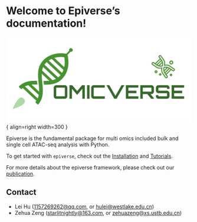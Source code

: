 # Welcome to Epiverse’s documentation!


<div class="result" markdown>

![Image title](img/logo.png){ align=right width=300 }

Epiverse is the fundamental package for multi omics included bulk and single cell ATAC-seq analysis with Python.

To get started with `epiverse`, check out the [Installation](Installation_guild) and [Tutorials](Tutorial).

For more details about the epiverse framework, please check out our [publication]().

</div>



<div class="Contact" markdown>

## Contact

- Lei Hu ([1157269262@qq.com](mailto:1157269262@qq.com), or [hulei@westlake.edu.cn](mailto:hulei@westlake.edu.cn))
- Zehua Zeng ([starlitnightly@163.com](mailto:starlitnightly@163.com), or [zehuazeng@xs.ustb.edu.cn](mailto:zehuazeng@xs.ustb.edu.cn))

</div>

